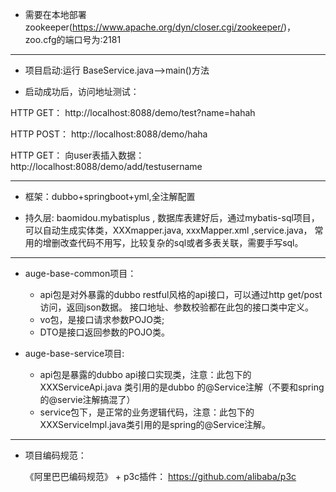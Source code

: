 

- 需要在本地部署zookeeper(https://www.apache.org/dyn/closer.cgi/zookeeper/)，zoo.cfg的端口号为:2181

--- 

- 项目启动:运行 BaseService.java-->main()方法

- 启动成功后，访问地址测试：

HTTP GET：
http://localhost:8088/demo/test?name=hahah

HTTP POST：
http://localhost:8088/demo/haha

HTTP GET：
向user表插入数据：
http://localhost:8088/demo/add/testusername

------

- 框架：dubbo+springboot+yml,全注解配置

- 持久层: baomidou.mybatisplus , 数据库表建好后，通过mybatis-sql项目，可以自动生成实体类，XXXmapper.java, xxxMapper.xml ,service.java，
  常用的增删改查代码不用写，比较复杂的sql或者多表关联，需要手写sql。

-----

- auge-base-common项目：
   - api包是对外暴露的dubbo restful风格的api接口，可以通过http get/post访问，返回json数据。 接口地址、参数校验都在此包的接口类中定义。
   - vo包，是接口请求参数POJO类;
    - DTO是接口返回参数的POJO类。

- auge-base-service项目:
   - api包是暴露的dubbo api接口实现类，注意：此包下的 XXXServiceApi.java 类引用的是dubbo 的@Service注解（不要和spring的@servie注解搞混了）
   - service包下，是正常的业务逻辑代码，注意：此包下的XXXServiceImpl.java类引用的是spring的@Service注解。


---

- 项目编码规范：

   《阿里巴巴编码规范》 + p3c插件：
    https://github.com/alibaba/p3c
